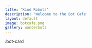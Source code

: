 ```yaml
---
title: 'Kind Robots'
description: 'Welcome to the Bot Cafe'
layout: default
image: botcafe.png
gallery: wonderbots
---
```


:bot-card
